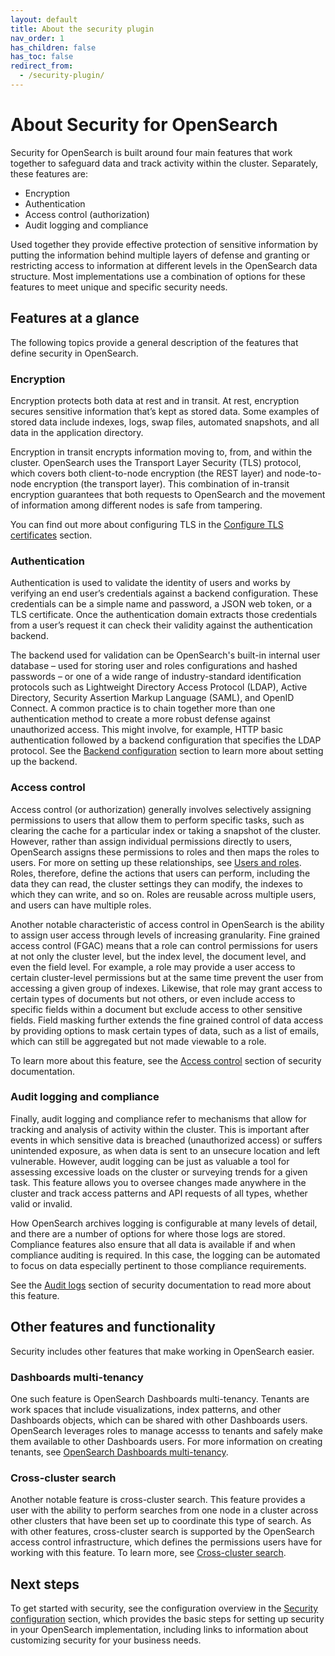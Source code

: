 ```yaml
---
layout: default
title: About the security plugin
nav_order: 1
has_children: false
has_toc: false
redirect_from:
  - /security-plugin/
---
```


# About Security for OpenSearch

Security for OpenSearch is built around four main features that work together to safeguard data and track activity within the cluster. Separately, these features are:

* Encryption
* Authentication
* Access control (authorization)
* Audit logging and compliance

Used together they provide effective protection of sensitive information by putting the information behind multiple layers of defense and granting or restricting access to information at different levels in the OpenSearch data structure. Most implementations use a combination of options for these features to meet unique and specific security needs.

## Features at a glance

The following topics provide a general description of the features that define security in OpenSearch.

### Encryption

Encryption protects both data at rest and in transit. At rest, encryption secures sensitive information that’s kept as stored data. Some examples of stored data include indexes, logs, swap files, automated snapshots, and all data in the application directory. 

Encryption in transit encrypts information moving to, from, and within the cluster. OpenSearch uses the Transport Layer Security (TLS) protocol, which covers both client-to-node encryption (the REST layer) and node-to-node encryption (the transport layer). This combination of in-transit encryption guarantees that both requests to OpenSearch and the movement of information among different nodes is safe from tampering.

You can find out more about configuring TLS in the [Configure TLS certificates]({{site.url}}{{site.baseurl}}/security-plugin/configuration/tls/) section.

### Authentication

Authentication is used to validate the identity of users and works by verifying an end user’s credentials against a backend configuration. These credentials can be a simple name and password, a JSON web token, or a TLS certificate. Once the authentication domain extracts those credentials from a user’s request it can check their validity against the authentication backend.

The backend used for validation can be OpenSearch's built-in internal user database – used for storing user and roles configurations and hashed passwords – or one of a wide range of industry-standard identification protocols such as Lightweight Directory Access Protocol (LDAP), Active Directory, Security Assertion Markup Language (SAML), and OpenID Connect. A common practice is to chain together more than one authentication method to create a more robust defense against unauthorized access. This might involve, for example, HTTP basic authentication followed by a backend configuration that specifies the LDAP protocol. See the [Backend configuration]({{site.url}}{{site.baseurl}}/security-plugin/configuration/configuration/) section to learn more about setting up the backend.

### Access control

Access control (or authorization) generally involves selectively assigning permissions to users that allow them to perform specific tasks, such as clearing the cache for a particular index or taking a snapshot of the cluster. However, rather than assign individual permissions directly to users, OpenSearch assigns these permissions to roles and then maps the roles to users. For more on setting up these relationships, see [Users and roles]({{site.url}}{{site.baseurl}}/security-plugin/access-control/users-roles/). Roles, therefore, define the actions that users can perform, including the data they can read, the cluster settings they can modify, the indexes to which they can write, and so on. Roles are reusable across multiple users, and users can have multiple roles.

Another notable characteristic of access control in OpenSearch is the ability to assign user access through levels of increasing granularity. Fine grained access control (FGAC) means that a role can control permissions for users at not only the cluster level, but the index level, the document level, and even the field level. For example, a role may provide a user access to certain cluster-level permissions but at the same time prevent the user from accessing a given group of indexes. Likewise, that role may grant access to certain types of documents but not others, or even include access to specific fields within a document but exclude access to other sensitive fields. Field masking further extends the fine grained control of data access by providing options to mask certain types of data, such as a list of emails, which can still be aggregated but not made viewable to a role.

To learn more about this feature, see the [Access control]({{site.url}}{{site.baseurl}}/security-plugin/access-control/index/) section of security documentation.

### Audit logging and compliance

Finally, audit logging and compliance refer to mechanisms that allow for tracking and analysis of activity within the cluster. This is important after events in which sensitive data is breached (unauthorized access) or suffers unintended exposure, as when data is sent to an unsecure location and left vulnerable. However, audit logging can be just as valuable a tool for assessing excessive loads on the cluster or surveying trends for a given task. This feature allows you to oversee changes made anywhere in the cluster and track access patterns and API requests of all types, whether valid or invalid.

How OpenSearch archives logging is configurable at many levels of detail, and there are a number of options for where those logs are stored. Compliance features also ensure that all data is available if and when compliance auditing is required. In this case, the logging can be automated to focus on data especially pertinent to those compliance requirements.

See the [Audit logs]({{site.url}}{{site.baseurl}}/security-plugin/audit-logs/index/) section of security documentation to read more about this feature.

## Other features and functionality

Security includes other features that make working in OpenSearch easier.

### Dashboards multi-tenancy

One such feature is OpenSearch Dashboards multi-tenancy. Tenants are work spaces that include visualizations, index patterns, and other Dashboards objects, which can be shared with other Dashboards users. OpenSearch leverages roles to manage accesss to tenants and safely make them available to other Dashboards users.
For more information on creating tenants, see [OpenSearch Dashboards multi-tenancy]({{site.url}}{{site.baseurl}}/security-plugin/access-control/multi-tenancy/).

### Cross-cluster search

Another notable feature is cross-cluster search. This feature provides a user with the ability to perform searches from one node in a cluster across other clusters that have been set up to coordinate this type of search. As with other features, cross-cluster search is supported by the OpenSearch access control infrastructure, which defines the permissions users have for working with this feature.
To learn more, see [Cross-cluster search]({{site.url}}{{site.baseurl}}/security-plugin/access-control/cross-cluster-search/).

## Next steps

To get started with security, see the configuration overview in the [Security configuration]({{site.url}}{{site.baseurl}}/security-plugin/configuration/index/) section, which provides the basic steps for setting up security in your OpenSearch implementation, including links to information about customizing security for your business needs.

